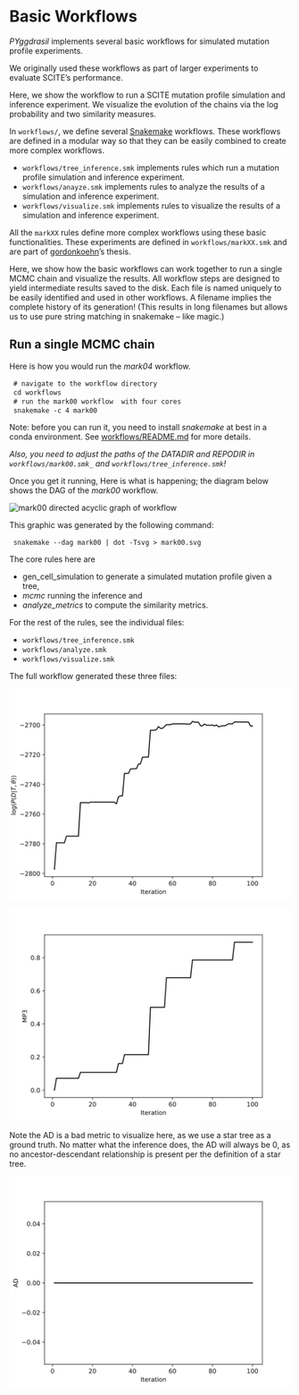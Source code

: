 # Basic Workflows

*PYggdrasil* implements several basic workflows for simulated mutation
profile experiments.

We originally used these workflows as part of larger experiments to
evaluate SCITE’s performance.

Here, we show the workflow to run a SCITE mutation profile simulation
and inference experiment. We visualize the evolution of the chains via
the log probability and two similarity measures.

In `workflows/`, we define several
[Snakemake](https://snakemake.readthedocs.io/en/stable/) workflows.
These workflows are defined in a modular way so that they can be easily
combined to create more complex workflows.

- `workflows/tree_inference.smk` implements rules which run a mutation
  profile simulation and inference experiment.
- `workflows/anayze.smk` implements rules to analyze the results of a
  simulation and inference experiment.
- `workflows/visualize.smk` implements rules to visualize the results of
  a simulation and inference experiment.

All the `markXX` rules define more complex workflows using these basic
functionalities. These experiments are defined in `workflows/markXX.smk`
and are part of [gordonkoehn](https://github.com/gordonkoehn)’s thesis.

Here, we show how the basic workflows can work together to run a single
MCMC chain and visualize the results. All workflow steps are designed to
yield intermediate results saved to the disk. Each file is named
uniquely to be easily identified and used in other workflows. A filename
implies the complete history of its generation! (This results in long
filenames but allows us to use pure string matching in snakemake – like
magic.)

## Run a single MCMC chain

Here is how you would run the *mark04* workflow.

``` {zsh}
 # navigate to the workflow directory
 cd workflows
 # run the mark00 workflow  with four cores
 snakemake -c 4 mark00
```

Note: before you can run it, you need to install *snakemake* at best in
a conda environment. See
[workflows/README.md](https://github.com/cbg-ethz/PYggdrasil/blob/main/workflows/README.md)
for more details.

*Also, you need to adjust the paths of the *DATADIR* and *REPODIR* in
`workflows/mark00.smk_` and `workflows/tree_inference.smk`!*

Once you get it running, Here is what is happening; the diagram below
shows the DAG of the *mark00* workflow.

![mark00 directed acyclic graph of
workflow](basicWorkflows_files/dag_mark00.png)

This graphic was generated by the following command:

``` {zsh}
 snakemake --dag mark00 | dot -Tsvg > mark00.svg
```

The core rules here are

- gen_cell_simulation to generate a simulated mutation profile given a
  tree,
- *mcmc* running the inference and
- *analyze_metrics* to compute the similarity metrics.

For the rest of the rules, see the individual files:

- `workflows/tree_inference.smk`
- `workflows/analyze.smk`
- `workflows/visualize.smk`

The full workflow generated these three files:

![mark00 log-prob evolution](basicWorkflows_files/log_prob.svg)

![mark00 MP3 evolution](basicWorkflows_files/MP3.svg)

Note the AD is a bad metric to visualize here, as we use a star tree as
a ground truth. No matter what the inference does, the AD will always be
0, as no ancestor-descendant relationship is present per the definition
of a star tree.

![mark00 AD evolution](basicWorkflows_files/AD.svg)

